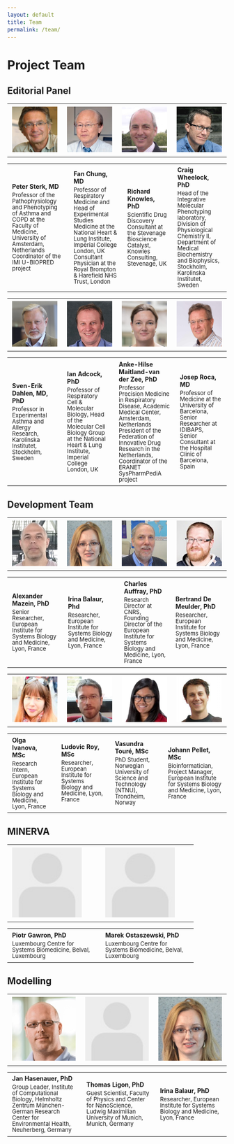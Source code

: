 ```yaml
---
layout: default
title: Team
permalink: /team/
---
```


# Project Team

## Editorial Panel

<table>
<tr>
<td style="width: 200px;"><p style="margin:4px;"><img src="/images/team/PeterSterk.jpg" width="160"/></p></td>
<td style="width: 200px;"><p style="margin:4px;"><img src="/images/team/FanChung.jpg" width="160"/></p></td>
<td style="width: 200px;"><p style="margin:4px;"><img src="/images/team/RichardKnowles.jpg" width="160"/></p></td>
<td style="width: 200px;"><p style="margin:4px;"><img src="/images/team/CraigWheelock.jpg" width="160"/></p></td>
</tr>
</table>

<table>
<tr>
<td style="width: 200px;"><p style="margin:4px;"><strong>Peter Sterk, MD</strong></p><p style="margin:4px; line-height:100%;"><font size="2">Professor of the Pathophysiology and Phenotyping of Asthma and COPD at the Faculty of Medicine, University of Amsterdam, Netherlands<br />Coordinator of the IMI U-BIOPRED project</font></p></td>
<td style="width: 200px;"><p style="margin:4px;"><strong>Fan Chung, MD</strong></p><p style="margin:4px; line-height:100%;"><font size="2">Professor of Respiratory Medicine and Head of Experimental Studies Medicine at the National Heart & Lung Institute, Imperial College London, UK<br />Consultant Physician at the Royal Brompton & Harefield NHS Trust, London</font></p></td>
<td style="width: 200px;"><p style="margin:4px;"><strong>Richard Knowles, PhD</strong></p><p style="margin:4px; line-height:100%;"><font size="2">Scientific Drug Discovery Consultant at the Stevenage Bioscience Catalyst, Knowles Consulting, Stevenage, UK</font></p></td>
<td style="width: 200px;"><p style="margin:4px;"><strong>Craig Wheelock, PhD</strong></p><p style="margin:4px; line-height:100%;"><font size="2">Head of the Integrative Molecular Phenotyping laboratory, Division of Physiological Chemistry II, Department of Medical Biochemistry and Biophysics, Stockholm, Karolinska Institutet, Sweden</font></p></td>
</tr>
</table>

<table>
<tr>
<td style="width: 200px;"><p style="margin:4px;"><img src="/images/team/SvenErikDahlen.jpg" width="160"/></p></td>
<td style="width: 200px;"><p style="margin:4px;"><img src="/images/team/IanAdcock.jpg" width="160"/></p></td>
<td style="width: 200px;"><p style="margin:4px;"><img src="/images/team/AnkeHilse.jpg" width="160"/></p></td>
<td style="width: 200px;"><p style="margin:4px;"><img src="/images/team/JosepRoca.jpg" width="160"/></p></td>
</tr>
</table>

<table>
<tr>
<td style="width: 200px;"><p style="margin:4px;"><strong>Sven-Erik Dahlen, MD, PhD</strong></p><p style="margin:4px; line-height:100%;"><font size="2">Professor in Experimental Asthma and Allergy Research, Karolinska Institutet, Stockholm, Sweden</font></p></td>
<td style="width: 200px;"><p style="margin:4px;"><strong>Ian Adcock, PhD</strong></p><p style="margin:4px; line-height:100%;"><font size="2">Professor of Respiratory Cell & Molecular Biology, Head of the Molecular Cell Biology Group at the National Heart & Lung Institute, Imperial College London, UK</font></p></td>
<td style="width: 200px;"><p style="margin:4px;"><strong>Anke-Hilse Maitland-van der Zee, PhD</strong></p><p style="margin:4px; line-height:100%;"><font size="2">Professor Precision Medicine in Respiratory Disease, Academic Medical Center, Amsterdam, Netherlands<br />President of the Federation of Innovative Drug Research in the Netherlands, Coordinator of the ERANET SysPharmPediA project</font></p></td>
<td style="width: 200px;"><p style="margin:4px;"><strong>Josep Roca, MD</strong></p><p style="margin:4px; line-height:100%;"><font size="2">Professor of Medicine at the University of Barcelona, Senior Researcher at IDIBAPS, Senior Consultant at the Hospital Clinic of Barcelona, Spain</font></p></td>
</tr>
</table>

## Development Team

<table>
<tr>
<td style="width: 200px;"><p style="margin:4px;"><img src="/images/team/AlexanderMazein.jpg" width="160"/></p></td>
<td style="width: 200px;"><p style="margin:4px;"><img src="/images/team/IrinaBalaur.jpg" width="160"/></p></td>
<td style="width: 200px;"><p style="margin:4px;"><img src="/images/team/CharlesAuffray.jpg" width="160"/></p></td>
<td style="width: 200px;"><p style="margin:4px;"><img src="/images/team/BertrandDeMeulder.jpg" width="160"/></p></td>
</tr>
</table>

<table>
<tr>
<td style="width: 200px;"><p style="margin:4px;"><strong>Alexander Mazein, PhD</strong></p><p style="margin:4px; line-height:100%;"><font size="2">Senior Researcher, European Institute for Systems Biology and Medicine, Lyon, France</font></p></td>
<td style="width: 200px;"><p style="margin:4px;"><strong>Irina Balaur, Phd</strong></p><p style="margin:4px; line-height:100%;"><font size="2">Researcher, European Institute for Systems Biology and Medicine, Lyon, France</font></p></td>
<td style="width: 200px;"><p style="margin:4px;"><strong>Charles Auffray, PhD</strong></p><p style="margin:4px; line-height:100%;"><font size="2">Research Director at CNRS, Founding Director of the European Institute for Systems Biology and Medicine, Lyon, France</font></p></td>
<td style="width: 200px;"><p style="margin:4px;"><strong>Bertrand De Meulder, PhD</strong></p><p style="margin:4px; line-height:100%;"><font size="2">Researcher, European Institute for Systems Biology and Medicine, Lyon, France</font></p></td>
</tr>
</table>

<table>
<tr>
<td style="width: 200px;"><p style="margin:4px;"><img src="/images/team/OlgaIvanova.jpg" width="160"/></p></td>
<td style="width: 200px;"><p style="margin:4px;"><img src="/images/team/LudovicRoy.jpg" width="160"/></p></td>
<td style="width: 200px;"><p style="margin:4px;"><img src="/images/team/VasundraToure.jpg" width="160"/></p></td>
<td style="width: 200px;"><p style="margin:4px;"><img src="/images/team/JohannPellet.jpg" width="160"/></p></td>
</tr>
</table>

<table>
<tr>
<td style="width: 200px;"><p style="margin:4px;"><strong>Olga Ivanova, MSc</strong></p><p style="margin:4px; line-height:100%;"><font size="2">Research Intern, European Institute for Systems Biology and Medicine, Lyon, France</font></p></td>
<td style="width: 200px;"><p style="margin:4px;"><strong>Ludovic Roy, MSc</strong></p><p style="margin:4px; line-height:100%;"><font size="2">Researcher, European Institute for Systems Biology and Medicine, Lyon, France</font></p></td>
<td style="width: 200px;"><p style="margin:4px;"><strong>Vasundra Touré, MSc</strong></p><p style="margin:4px; line-height:100%;"><font size="2">PhD Student, Norwegian University of Science and Technology (NTNU), Trondheim, Norway</font></p></td>
<td style="width: 200px;"><p style="margin:4px;"><strong>Johann Pellet, MSc</strong></p><p style="margin:4px; line-height:100%;"><font size="2">Bioinformatician, Project Manager, European Institute for Systems Biology and Medicine, Lyon, France</font></p></td>
</tr>
</table>

## MINERVA

<table>
<tr>
<td style="width: 200px;"><p style="margin:4px;"><img src="/images/team/noprofile.jpg" width="160"/></p></td>
<td style="width: 200px;"><p style="margin:4px;"><img src="/images/team/noprofile.jpg" width="160"/></p></td>
</tr>
</table>

<table>
<tr>
<td style="width: 200px;"><p style="margin:4px;"><strong>Piotr Gawron, PhD</strong></p><p style="margin:4px; line-height:100%;"><font size="2">Luxembourg Centre for Systems Biomedicine, Belval, Luxembourg</font></p></td>
<td style="width: 200px;"><p style="margin:4px;"><strong>Marek Ostaszewski, PhD</strong></p><p style="margin:4px; line-height:100%;"><font size="2">Luxembourg Centre for Systems Biomedicine, Belval, Luxembourg</font></p></td>
</tr>
</table>

## Modelling

<table>
<tr>
<td style="width: 200px;"><p style="margin:4px;"><img src="/images/team/JanHasenauer.jpg" width="160"/></p></td>
<td style="width: 200px;"><p style="margin:4px;"><img src="/images/team/noprofile.jpg" width="160"/></p></td>
<td style="width: 200px;"><p style="margin:4px;"><img src="/images/team/IrinaBalaur.jpg" width="160"/></p></td>
</tr>
</table>

<table>
<tr>
<td style="width: 200px;"><p style="margin:4px;"><strong>Jan Hasenauer, PhD</strong></p><p style="margin:4px; line-height:100%;"><font size="2">Group Leader, Institute of Computational Biology, Helmholtz Zentrum München-German Research Center for Environmental Health, Neuherberg, Germany</font></p></td>
<td style="width: 200px;"><p style="margin:4px;"><strong>Thomas Ligon, PhD</strong></p><p style="margin:4px; line-height:100%;"><font size="2">Guest Scientist, Faculty of Physics and Center for NanoScience, Ludwig Maximilian University of Munich, Munich, Germany</font></p></td>
<td style="width: 200px;"><p style="margin:4px;"><strong>Irina Balaur, PhD</strong></p><p style="margin:4px; line-height:100%;"><font size="2">Researcher, European Institute for Systems Biology and Medicine, Lyon, France</font></p></td>
</tr>
</table>

